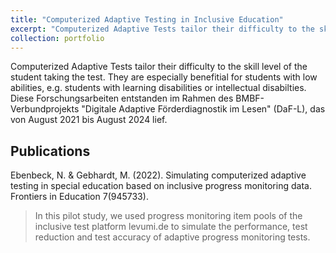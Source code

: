```yaml
---
title: "Computerized Adaptive Testing in Inclusive Education"
excerpt: "Computerized Adaptive Tests tailor their difficulty to the skill level of the student taking the test. They are especially benefitial for students with low abilities, e.g. students with learning disabilities or intellectual disabilties."
collection: portfolio
---
```


Computerized Adaptive Tests tailor their difficulty to the skill level of the student taking the test. They are especially benefitial for students with low abilities, e.g. students with learning disabilities or intellectual disabilties. Diese Forschungsarbeiten entstanden im Rahmen des BMBF-Verbundprojekts "Digitale Adaptive Förderdiagnostik im Lesen" (DaF-L), das von August 2021 bis August 2024 lief.

## Publications
Ebenbeck, N. & Gebhardt, M. (2022). Simulating computerized adaptive testing in special education based on inclusive progress monitoring data. Frontiers in Education 7(945733).
> In this pilot study, we used progress monitoring item pools of the inclusive test platform levumi.de to simulate the performance, test reduction and test accuracy of adaptive progress monitoring tests.
